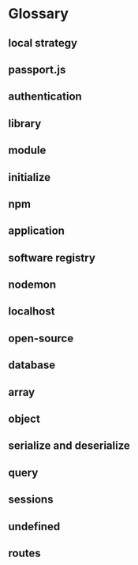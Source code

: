 # Glossary  
<!-- Key terms and definitions(10-15) -->

## local strategy

## passport.js

## authentication

## library

## module

## initialize

## npm

## application

## software registry

## nodemon

## localhost

## open-source

## database

## array

## object

## serialize and deserialize

## query

## sessions

## undefined

## routes

<!-- use admonition to use the i for info pop up -->
